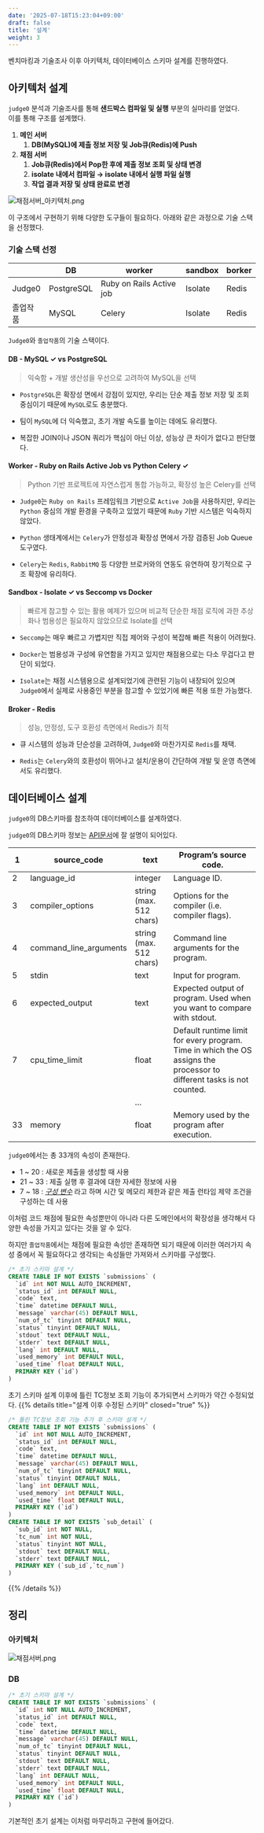 ```yaml
---
date: '2025-07-18T15:23:04+09:00'
draft: false
title: '설계'
weight: 3
---
```


벤치마킹과 기술조사 이후 아키텍처, 데이터베이스 스키마 설계를 진행하였다.

## 아키텍처 설계

`judge0` 분석과 기술조사를 통해 **샌드박스 컴파일 및 실행** 부분의 실마리를 얻었다.  
이를 통해 구조를 설계했다.

1. **메인 서버**
    1.  **DB(MySQL)에 제출 정보 저장 및 Job큐(Redis)에 Push**
2. **채점 서버**
    1. **Job큐(Redis)에서 Pop한 후에 제출 정보 조회 및 상태 변경**
    2.  **isolate 내에서 컴파일 → isolate 내에서 실행 파일 실행**
    3. **작업 결과 저장 및 상태 완료로 변경**

![채점서버_아키텍처.png](채점서버_아키텍처.png)

이 구조에서 구현하기 위해 다양한 도구들이 필요하다. 아래와 같은 과정으로 기술 스택을 선정했다.

### 기술 스택 선정


|  | DB | worker | sandbox | borker |
| --- | --- | --- | --- | --- |
| Judge0 | PostgreSQL | Ruby on Rails Active job | Isolate | Redis |
| 졸업작품 | MySQL | Celery | Isolate | Redis |

`Judge0`와 `졸업작품`의 기술 스택이다.

#### DB - MySQL ✓ vs PostgreSQL
> 익숙함 + 개발 생산성을 우선으로 고려하여 MySQL을 선택 

* `PostgreSQL`은 확장성 면에서 강점이 있지만, 우리는 단순 제출 정보 저장 및 조회 중심이기 때문에 `MySQL`로도 충분했다.

* 팀이 `MySQL`에 더 익숙했고, 초기 개발 속도를 높이는 데에도 유리했다.

* 복잡한 JOIN이나 JSON 쿼리가 핵심이 아닌 이상, 성능상 큰 차이가 없다고 판단했다.

#### Worker - Ruby on Rails Active Job vs Python Celery ✓
> Python 기반 프로젝트에 자연스럽게 통합 가능하고, 확장성 높은 Celery를 선택  

* `Judge0`는 `Ruby on Rails` 프레임워크 기반으로 `Active Job`을 사용하지만,
우리는 `Python` 중심의 개발 환경을 구축하고 있었기 때문에 `Ruby` 기반 시스템은 익숙하지 않았다.

* `Python` 생태계에서는 `Celery`가 안정성과 확장성 면에서 가장 검증된 Job Queue 도구였다.

* `Celery`는 `Redis`, `RabbitMQ` 등 다양한 브로커와의 연동도 유연하여 장기적으로 구조 확장에 유리하다.

#### Sandbox - Isolate ✓ vs Seccomp vs Docker
> 빠르게 참고할 수 있는 활용 예제가 있으며 비교적 단순한 채점 로직에 과한 추상화나 범용성은 필요하지 않았으므로 Isolate를 선택

* `Seccomp`는 매우 빠르고 가볍지만 직접 제어와 구성이 복잡해 빠른 적용이 어려웠다.

* `Docker`는 범용성과 구성에 유연함을 가지고 있지만 채점용으로는 다소 무겁다고 판단이 되었다.

* `Isolate`는 채점 시스템용으로 설계되었기에 관련된 기능이 내장되어 있으며 `Judge0`에서 실제로 사용중인 부분을 참고할 수 있었기에 빠른 적용 또한 가능했다.

#### Broker - Redis
> 성능, 안정성, 도구 호환성 측면에서 Redis가 최적

* 큐 시스템의 성능과 단순성을 고려하여, `Judge0`와 마찬가지로 `Redis`를 채택.

* `Redis`는 `Celery`와의 호환성이 뛰어나고 설치/운용이 간단하여 개발 및 운영 측면에서도 유리했다.

## 데이터베이스 설계

`judge0`의 DB스키마를 참조하여 데이터베이스를 설계하였다.

`judge0`의 DB스키마 정보는 [API문서](https://ce.judge0.com/#submissions-submission)에 잘 설명이 되어있다.

| 1 | source_code | text | Program’s source code. |
| --- | --- | --- | --- |
| 2 | language_id | integer | Language ID. |
| 3 | compiler_options | string (max. 512 chars) | Options for the compiler (i.e. compiler flags). |
| 4 | command_line_arguments | string (max. 512 chars) | Command line arguments for the program. |
| 5 | stdin | text | Input for program. |
| 6 | expected_output | text | Expected output of program. Used when you want to compare with stdout. |
| 7 | cpu_time_limit | float | Default runtime limit for every program. Time in which the OS assigns the processor to different tasks is not counted. |
|  |  | … |  |
| 33 | memory | float | Memory used by the program after execution. |

`judge0`에서는 총 33개의 속성이 존재한다.

- 1 ~ 20 : 새로운 제출을 생성할 때 사용
- 21 ~ 33 : 제출 실행 후 결과에 대한 자세한 정보에 사용
- 7 ~ 18 : [*구성 변수*](https://ce.judge0.com/#system-and-configuration-configuration-info) 라고 하며 시간 및 메모리 제한과 같은 제출 런타임 제약 조건을 구성하는 데 사용

이처럼 코드 채점에 필요한 속성뿐만이 아니라 다른 도메인에서의 확장성을 생각해서 다양한 속성을 가지고 있다는 것을 알 수 있다. 

하지만 `졸업작품`에서는 채점에 필요한 속성만 존재하면 되기 때문에 이러한 여러가지 속성 중에서 꼭 필요하다고 생각되는 속성들만 가져와서 스키마를 구성했다.

```sql
/* 초기 스키마 설계 */
CREATE TABLE IF NOT EXISTS `submissions` (
  `id` int NOT NULL AUTO_INCREMENT,
  `status_id` int DEFAULT NULL,
  `code` text,
  `time` datetime DEFAULT NULL,
  `message` varchar(45) DEFAULT NULL,
  `num_of_tc` tinyint DEFAULT NULL,
  `status` tinyint DEFAULT NULL,
  `stdout` text DEFAULT NULL,
  `stderr` text DEFAULT NULL,
  `lang` int DEFAULT NULL,
  `used_memory` int DEFAULT NULL,
  `used_time` float DEFAULT NULL,
  PRIMARY KEY (`id`)
)
```

초기 스키마 설계 이후에 틀린 TC정보 조회 기능이 추가되면서 스키마가 약간 수정되었다. 
{{% details title="설계 이후 수정된 스키마" closed="true" %}}

```sql
/* 틀린 TC정보 조회 기능 추가 후 스키마 설계 */
CREATE TABLE IF NOT EXISTS `submissions` (
  `id` int NOT NULL AUTO_INCREMENT,
  `status_id` int DEFAULT NULL,
  `code` text,
  `time` datetime DEFAULT NULL,
  `message` varchar(45) DEFAULT NULL,
  `num_of_tc` tinyint DEFAULT NULL,
  `status` tinyint DEFAULT NULL,
  `lang` int DEFAULT NULL,
  `used_memory` int DEFAULT NULL,
  `used_time` float DEFAULT NULL,
  PRIMARY KEY (`id`)
)
CREATE TABLE IF NOT EXISTS `sub_detail` (
  `sub_id` int NOT NULL,
  `tc_num` int NOT NULL,
  `status` tinyint NOT NULL,
  `stdout` text DEFAULT NULL,
  `stderr` text DEFAULT NULL,
  PRIMARY KEY (`sub_id`,`tc_num`)
)
```

{{% /details %}}

## 정리

### 아키텍처

![채점서버.png](채점서버_아키텍처.png)

### DB

```sql
/* 초기 스키마 설계 */
CREATE TABLE IF NOT EXISTS `submissions` (
  `id` int NOT NULL AUTO_INCREMENT,
  `status_id` int DEFAULT NULL,
  `code` text,
  `time` datetime DEFAULT NULL,
  `message` varchar(45) DEFAULT NULL,
  `num_of_tc` tinyint DEFAULT NULL,
  `status` tinyint DEFAULT NULL,
  `stdout` text DEFAULT NULL,
  `stderr` text DEFAULT NULL,
  `lang` int DEFAULT NULL,
  `used_memory` int DEFAULT NULL,
  `used_time` float DEFAULT NULL,
  PRIMARY KEY (`id`)
)
```

기본적인 초기 설계는 이처럼 마무리하고 구현에 들어갔다.